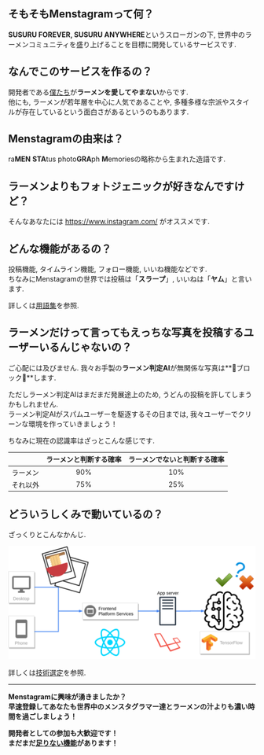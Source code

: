 ## そもそもMenstagramって何？
**SUSURU FOREVER, SUSURU ANYWHERE**というスローガンの下, 世界中のラーメンコミュニティを盛り上げることを目標に開発しているサービスです.

## なんでこのサービスを作るの？
開発者である[僕たち](./members.md)が**ラーメンを愛してやまない**からです.  
他にも, ラーメンが若年層を中心に人気であることや, 多種多様な宗派やスタイルが存在しているという面白さがあるというのもあります.

## Menstagramの由来は？
ra**MEN** **STA**tus photo**GRA**ph **M**emoriesの略称から生まれた造語です.

## ラーメンよりもフォトジェニックが好きなんですけど？
そんなあなたには https://www.instagram.com/ がオススメです.

## どんな機能があるの？
投稿機能, タイムライン機能, フォロー機能, いいね機能などです.  
ちなみにMenstagramの世界では投稿は「**スラープ**」, いいねは「**ヤム**」と言います.

詳しくは[用語集](./terms.md)を参照.

## ラーメンだけって言ってもえっちな写真を投稿するユーザーいるんじゃないの？
ご心配には及びません.
我々お手製の**ラーメン判定AI**が無関係な写真は**🙅ブロック🙅**します.

ただしラーメン判定AIはまだまだ発展途上のため, うどんの投稿を許してしまうかもしれません.  
ラーメン判定AIがスパムユーザーを駆逐するその日までは, 我々ユーザーでクリーンな環境を作っていきましょう！

ちなみに現在の認識率はざっとこんな感じです.

||ラーメンと判断する確率|ラーメンでないと判断する確率|
|:--|:-:|:-:|
|ラーメン|90%|10%|
|それ以外|75%|25%|

## どういうしくみで動いているの？
ざっくりとこんなかんじ.

<img src="./images/tech/about_system_mechanism.png" width="700">

詳しくは[技術選定](./tech.md)を参照.

---

**Menstagramに興味が湧きましたか？**  
**早速登録してあなたも世界中のメンスタグラマー達とラーメンの汁よりも濃い時間を過ごしましょう！**  

**開発者としての参加も大歓迎です！**  
**まだまだ[足りない機能](https://github.com/orgs/uyupun/projects/1)があります！**
